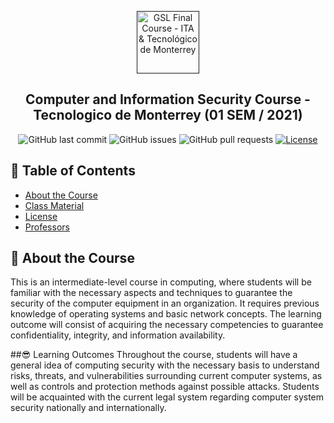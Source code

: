 <p align="center">
  <a href="" rel="noopener">
 <img src="https://static.vecteezy.com/system/resources/previews/000/623/669/original/security-icon-shield-and-padlock-vector.jpg" alt="GSL Final Course - ITA & Tecnológico de Monterrey" width="100"></a>
</p>

<h2 align="center">Computer and Information Security Course - Tecnologico de Monterrey (01 SEM / 2021)</h2>

<div align="center">

![GitHub last commit](https://img.shields.io/github/last-commit/kabartsjc/Computer-and-Information-Security-2021-)
![GitHub issues](https://img.shields.io/github/issues/kabartsjc/Computer-and-Information-Security-2021-)
![GitHub pull requests](https://img.shields.io/github/issues-pr/kabartsjc/Computer-and-Information-Security-2021-)
[![License](https://img.shields.io/badge/license-GPL-blue.svg)](/LICENSE)
</div>


## 📝 Table of Contents

- [About the Course](#about)
- [Class Material](METHODOLOGY.md)
- [License](/LICENSE)
- [Professors](#authors)

## 🧐 About the Course <a name = "about"></a>

This is an intermediate-level course in computing, where students will be familiar with the necessary aspects and techniques to guarantee the security of the computer equipment in an organization. It requires previous knowledge of operating systems and basic network concepts. The learning outcome will consist of acquiring the necessary competencies to guarantee confidentiality, integrity, and information availability.

##😎 Learning Outcomes <a name = ""></a>
Throughout the course, students will have a general idea of computing security with the necessary basis to understand risks, threats, and vulnerabilities surrounding current computer systems, as well as controls and protection methods against possible attacks. Students will be acquainted with the current legal system regarding computer system security nationally and internationally.
